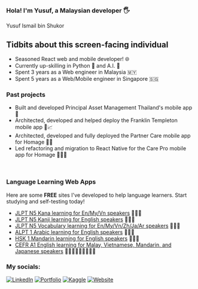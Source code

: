 ### Hola! I'm Yusuf, a Malaysian developer 🖐 
Yusuf Ismail bin Shukor

## Tidbits about this screen-facing individual

- Seasoned React web and mobile developer! 🌐 
- Currently up-skilling in Python 🐍 and A.I. 🧠
- Spent 3 years as a Web engineer in Malaysia 🇲🇾
- Spent 5 years as a Web/Mobile engineer in Singapore 🇸🇬

### Past projects
- Built and developed Principal Asset Management Thailand's mobile app 📱
- Architected, developed and helped deploy the Franklin Templeton mobile app 📱📈
- Architected, developed and fully deployed the Partner Care mobile app for Homage 📱🏥
- Led refactoring and migration to React Native for the Care Pro mobile app for Homage 📱🧑‍⚕️
<br />

### Language Learning Web Apps
Here are some **FREE** sites I've developed to help language learners. Start studying and self-testing today!
- [JLPT N5 Kana learning for En/My/Vn speakers](https://sabun123.github.io/jlpt-n5-kana/) 📖🇯🇵
- [JLPT N5 Kanji learning for English speakers](https://sabun123.github.io/jlpt-n5-kanji/) 📖🇯🇵
- [JLPT N5 Vocabulary learning for En/My/Vn/Zh/Ja/Ar speakers](https://sabun123.github.io/jlpt-n5-words/) 📖🇯🇵
- [ALPT 1 Arabic learning for English speakers](https://sabun123.github.io/alpt-1-arabic/) 📖🇸🇦
- [HSK 1 Mandarin learning for English speakers](https://sabun123.github.io/hsk-1-mandarin/) 📖🇨🇳
- [CEFR A1 English learning for Malay, Vietnamese, Mandarin, and Japanese speakers](https://sabun123.github.io/cefr-a1-english/) 📖🇲🇾🇻🇳🇨🇳🇯🇵


### My socials:

[![LinkedIn](https://img.shields.io/badge/Linkedin-0077B5)][linkedin]
[![Portfolio](https://img.shields.io/badge/Portfolio-85d996)][portfolio]
[![Kaggle](https://img.shields.io/badge/Kaggle-20BEFF)][kaggle]
[![Website](https://img.shields.io/badge/Website-7f7f7f)][website]


[linkedin]: https://www.linkedin.com/in/yusuf-ismail-bin-shukor/
[website]: https://yusuf-ismail-shukor.com/
[portfolio]: https://sabun123.github.io/yusuf-website/
[kaggle]: https://www.kaggle.com/yusufismailshukor

